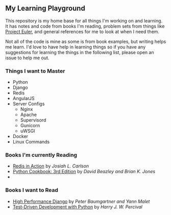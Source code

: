 ## My Learning Playground

This repository is my home base for all things I'm working on and learning. It has notes and code from books I'm reading, problem sets from things like [Project Euler](https://github.com/dansackett/learning-playground/tree/master/project-euler), and general references for me to look at when I need them.

Not all of the code is mine as some is from book examples, but writing helps me learn. I'd love to have help in learning things so if you have any suggestions for learning the things in the following list, please open an issue to help me out.

### Things I want to Master

- Python
- Django
- Redis
- AngularJS
- Server Configs
  - Nginx
  - Apache
  - Supervisord
  - Gunicorn
  - uWSGI
- Docker
- Linux Commands

### Books I'm currently Reading

- [Redis in Action](http://www.manning.com/carlson/) by _Josiah L. Carlson_
- [Python Cookbook: 3rd Edition](http://shop.oreilly.com/product/0636920027072.do) by _David Beazley and Brian K. Jones_
- 
### Books I want to Read

- [High Performance Django](https://highperformancedjango.com/) by _Peter Baumgartner and Yann Malet_
- [Test-Driven Development with Python](http://www.amazon.com/Test-Driven-Development-Python-Harry-Percival/dp/1449364829/ref=sr_1_1?s=books&ie=UTF8&qid=1417099359&sr=1-1&keywords=python+test+driven+development) by _Harry J. W. Percival_
